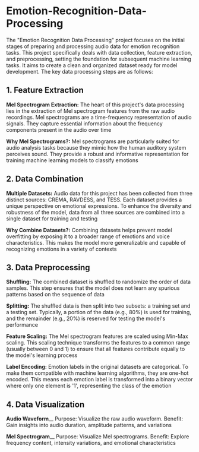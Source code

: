 # Emotion-Recognition-Data-Processing

The "Emotion Recognition Data Processing" project focuses on the initial stages of preparing and processing audio data for emotion recognition tasks. This project specifically deals with data collection, feature extraction, and preprocessing, setting the foundation for subsequent machine learning tasks. It aims to create a clean and organized dataset ready for model development. The key data processing steps are as follows:

## 1. Feature Extraction
**Mel Spectrogram Extraction:** The heart of this project's data processing lies in the extraction of Mel spectrogram features from the raw audio recordings. Mel spectrograms are a time-frequency representation of audio signals. They capture essential information about the frequency components present in the audio over time

**Why Mel Spectrograms?:** Mel spectrograms are particularly suited for audio analysis tasks because they mimic how the human auditory system perceives sound. They provide a robust and informative representation for training machine learning models to classify emotions

## 2. Data Combination
**Multiple Datasets:** Audio data for this project has been collected from three distinct sources: CREMA, RAVDESS, and TESS. Each dataset provides a unique perspective on emotional expressions. To enhance the diversity and robustness of the model, data from all three sources are combined into a single dataset for training and testing

**Why Combine Datasets?:** Combining datasets helps prevent model overfitting by exposing it to a broader range of emotions and voice characteristics. This makes the model more generalizable and capable of recognizing emotions in a variety of contexts

## 3. Data Preprocessing
**Shuffling:** The combined dataset is shuffled to randomize the order of data samples. This step ensures that the model does not learn any spurious patterns based on the sequence of data

**Splitting:** The shuffled data is then split into two subsets: a training set and a testing set. Typically, a portion of the data (e.g., 80%) is used for training, and the remainder (e.g., 20%) is reserved for testing the model's performance

**Feature Scaling:** The Mel spectrogram features are scaled using Min-Max scaling. This scaling technique transforms the features to a common range (usually between 0 and 1) to ensure that all features contribute equally to the model's learning process

**Label Encoding:** Emotion labels in the original datasets are categorical. To make them compatible with machine learning algorithms, they are one-hot encoded. This means each emotion label is transformed into a binary vector where only one element is '1', representing the class of the emotion

## 4. Data Visualization
**Audio Waveform**__
Purpose: Visualize the raw audio waveform.
Benefit: Gain insights into audio duration, amplitude patterns, and variations

**Mel Spectrogram**__
Purpose: Visualize Mel spectrograms.
Benefit: Explore frequency content, intensity variations, and emotional characteristics
